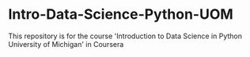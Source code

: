 # Intro-Data-Science-Python-UOM
This repository is for the course 'Introduction to Data Science in Python University of Michigan' in Coursera
